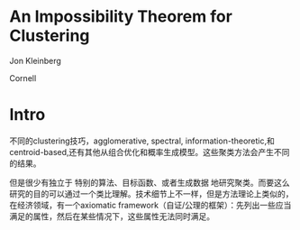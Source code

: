 # An Impossibility Theorem for Clustering

Jon Kleinberg

Cornell

# Intro

不同的clustering技巧，agglomerative, spectral, information-theoretic,和centroid-based,还有其他从组合优化和概率生成模型。这些聚类方法会产生不同的结果。

但是很少有独立于 特别的算法、目标函数、或者生成数据 地研究聚类。而要这么研究的目的可以通过一个类比理解。技术细节上不一样，但是方法理论上类似的，在经济领域，有一个axiomatic framework（自证/公理的框架）：先列出一些应当满足的属性，然后在某些情况下，这些属性无法同时满足。

